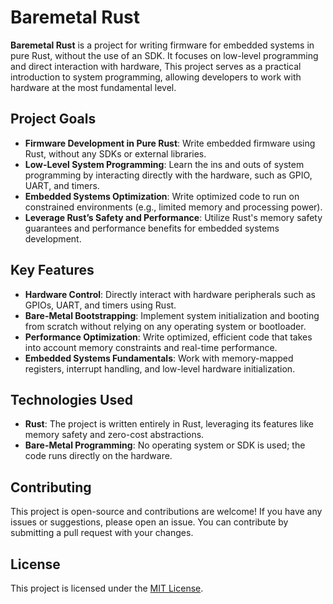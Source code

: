 # Baremetal Rust

**Baremetal Rust** is a project for writing firmware for embedded systems in pure Rust, without the use of an SDK. It focuses on low-level programming and direct interaction with hardware, This project serves as a practical introduction to system programming, allowing developers to work with hardware at the most fundamental level.

## Project Goals

- **Firmware Development in Pure Rust**: Write embedded firmware using Rust, without any SDKs or external libraries.  
- **Low-Level System Programming**: Learn the ins and outs of system programming by interacting directly with the hardware, such as GPIO, UART, and timers.  
- **Embedded Systems Optimization**: Write optimized code to run on constrained environments (e.g., limited memory and processing power).  
- **Leverage Rust’s Safety and Performance**: Utilize Rust's memory safety guarantees and performance benefits for embedded systems development.

## Key Features

- **Hardware Control**: Directly interact with hardware peripherals such as GPIOs, UART, and timers using Rust.
- **Bare-Metal Bootstrapping**: Implement system initialization and booting from scratch without relying on any operating system or bootloader.
- **Performance Optimization**: Write optimized, efficient code that takes into account memory constraints and real-time performance.
- **Embedded Systems Fundamentals**: Work with memory-mapped registers, interrupt handling, and low-level hardware initialization.

## Technologies Used

- **Rust**: The project is written entirely in Rust, leveraging its features like memory safety and zero-cost abstractions.
- **Bare-Metal Programming**: No operating system or SDK is used; the code runs directly on the hardware.

## Contributing

This project is open-source and contributions are welcome! If you have any issues or suggestions, please open an issue. You can contribute by submitting a pull request with your changes.

## License

This project is licensed under the [MIT License](LICENSE).
